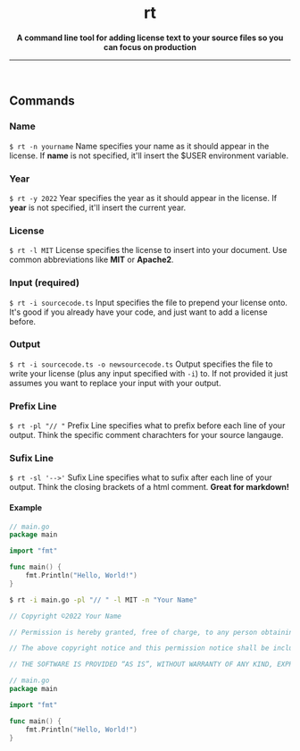 <div align="center">

  <h1>rt</h1>

  <strong>A command line tool for adding license text to your source files so you can focus on production</strong>

</div> 
<hr>
<br>

## Commands

### Name
`$ rt -n yourname`
Name specifies your name as it should appear in the license. If **name** is not specified, it'll insert the $USER environment variable.

### Year
`$ rt -y 2022`
Year specifies the year as it should appear in the license. If **year** is not specified, it'll insert the current year.

### License
`$ rt -l MIT`
License specifies the license to insert into your document. Use common abbreviations like **MIT** or **Apache2**.

### Input (required)
`$ rt -i sourcecode.ts`
Input specifies the file to prepend your license onto. It's good if you already have your code, and just want to add a license before.

### Output
`$ rt -i sourcecode.ts -o newsourcecode.ts`
Output specifies the file to write your license (plus any input specified with `-i`) to. If not provided it just assumes you want to replace your input with your output.

### Prefix Line
`$ rt -pl "// "`
Prefix Line specifies what to prefix before each line of your output. Think the specific comment charachters for your source langauge.

### Sufix Line
`$ rt -sl '-->'`
Sufix Line specifies what to sufix after each line of your output. Think the closing brackets of a html comment. **Great for markdown!**

#### Example
```go
// main.go
package main

import "fmt"

func main() {
    fmt.Println("Hello, World!")
}
```
```sh
$ rt -i main.go -pl "// " -l MIT -n "Your Name"
```
```go
// Copyright ©2022 Your Name

// Permission is hereby granted, free of charge, to any person obtaining a copy of this software and associated documentation files (the “Software”), to deal in the Software without restriction, including without limitation the rights to use, copy, modify, merge, publish, distribute, sublicense, and/or sell copies of the Software, and to permit persons to whom the Software is furnished to do so, subject to the following conditions:

// The above copyright notice and this permission notice shall be included in all copies or substantial portions of the Software.

// THE SOFTWARE IS PROVIDED “AS IS”, WITHOUT WARRANTY OF ANY KIND, EXPRESS OR IMPLIED, INCLUDING BUT NOT LIMITED TO THE WARRANTIES OF MERCHANTABILITY, FITNESS FOR A PARTICULAR PURPOSE AND NONINFRINGEMENT. IN NO EVENT SHALL THE AUTHORS OR COPYRIGHT HOLDERS BE LIABLE FOR ANY CLAIM, DAMAGES OR OTHER LIABILITY, WHETHER IN AN ACTION OF CONTRACT, TORT OR OTHERWISE, ARISING FROM, OUT OF OR IN CONNECTION WITH THE SOFTWARE OR THE USE OR OTHER DEALINGS IN THE SOFTWARE.

// main.go
package main

import "fmt"

func main() {
    fmt.Println("Hello, World!")
}
```